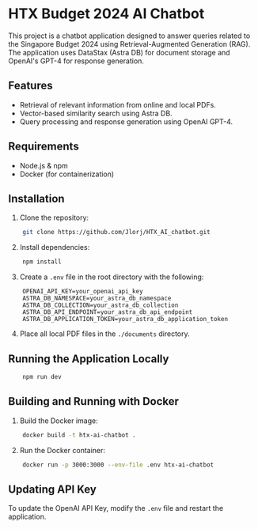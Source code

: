 # HTX Budget 2024 AI Chatbot

This project is a chatbot application designed to answer queries related to the Singapore Budget 2024 using Retrieval-Augmented Generation (RAG). The application uses DataStax (Astra DB) for document storage and OpenAI's GPT-4 for response generation.

## Features
- Retrieval of relevant information from online and local PDFs.
- Vector-based similarity search using Astra DB.
- Query processing and response generation using OpenAI GPT-4.

## Requirements
- Node.js & npm
- Docker (for containerization)

## Installation
1. Clone the repository:
```bash
    git clone https://github.com/Jlorj/HTX_AI_chatbot.git
```
2. Install dependencies:
```bash
    npm install
```

3. Create a `.env` file in the root directory with the following:
```env
    OPENAI_API_KEY=your_openai_api_key
    ASTRA_DB_NAMESPACE=your_astra_db_namespace
    ASTRA_DB_COLLECTION=your_astra_db_collection
    ASTRA_DB_API_ENDPOINT=your_astra_db_api_endpoint
    ASTRA_DB_APPLICATION_TOKEN=your_astra_db_application_token
```

4. Place all local PDF files in the `./documents` directory.

## Running the Application Locally
```bash
    npm run dev
```

## Building and Running with Docker
1. Build the Docker image:
```bash
    docker build -t htx-ai-chatbot .
```

2. Run the Docker container:
```bash
    docker run -p 3000:3000 --env-file .env htx-ai-chatbot
```

## Updating API Key
To update the OpenAI API Key, modify the `.env` file and restart the application.

